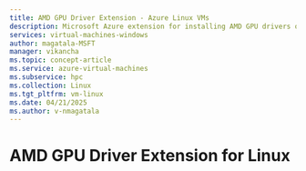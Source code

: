 ```yaml
---
title: AMD GPU Driver Extension - Azure Linux VMs
description: Microsoft Azure extension for installing AMD GPU drivers on NVv4-series VMs running Linux.
services: virtual-machines-windows
author: magatala-MSFT
manager: vikancha
ms.topic: concept-article
ms.service: azure-virtual-machines
ms.subservice: hpc
ms.collection: Linux
ms.tgt_pltfrm: vm-linux
ms.date: 04/21/2025
ms.author: v-nmagatala
---
```

# AMD GPU Driver Extension for Linux